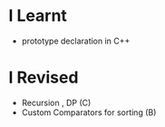 # I Learnt
- prototype declaration in C++
# I Revised
- Recursion , DP (C)
- Custom Comparators for sorting (B)
